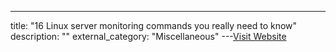 ---
title: "16 Linux server monitoring commands you really need to know"
description: ""
external_category: "Miscellaneous"
---[Visit Website](https://www.hpe.com/us/en/insights/articles/16-linux-server-monitoring-commands-you-really-need-to-know-1703.html)

